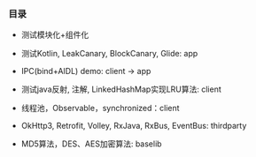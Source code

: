### 目录
- 测试模块化+组件化

- 测试Kotlin, LeakCanary, BlockCanary, Glide: app
- IPC(bind+AIDL) demo: client -> app

- 测试java反射, 注解, LinkedHashMap实现LRU算法: client
- 线程池，Observable，synchronized：client

- OkHttp3, Retrofit, Volley, RxJava, RxBus, EventBus: thirdparty

- MD5算法，DES、AES加密算法: baselib